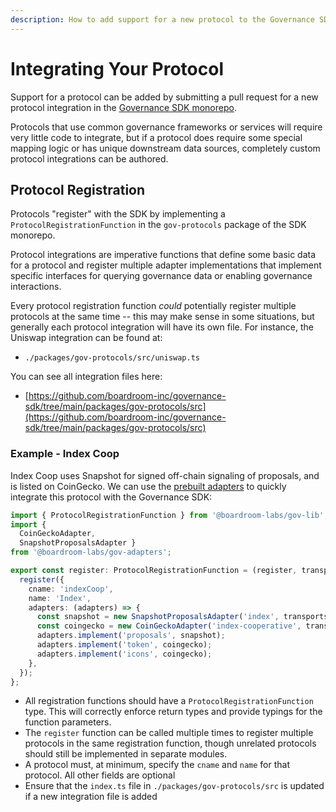 ```yaml
---
description: How to add support for a new protocol to the Governance SDK.
---
```


# Integrating Your Protocol

Support for a protocol can be added by submitting a pull request for a new protocol integration in the [Governance SDK monorepo](https://github.com/boardroom-inc/governance-sdk).

Protocols that use common governance frameworks or services will require very little code to integrate, but if a protocol does require some special mapping logic or has unique downstream data sources, completely custom protocol integrations can be authored.

## Protocol Registration

Protocols "register" with the SDK by implementing a `ProtocolRegistrationFunction` in the `gov-protocols` package of the SDK monorepo.

Protocol integrations are imperative functions that define some basic data for a protocol and register multiple adapter implementations that implement specific interfaces for querying governance data or enabling governance interactions.

Every protocol registration function _could_ potentially register multiple protocols at the same time -- this may make sense in some situations, but generally each protocol integration will have its own file. For instance, the Uniswap integration can be found at:

* `./packages/gov-protocols/src/uniswap.ts`

You can see all integration files here:

* [https://github.com/boardroom-inc/governance-sdk/tree/main/packages/gov-protocols/src](https://github.com/boardroom-inc/governance-sdk/tree/main/packages/gov-protocols/src)

### Example - Index Coop

Index Coop uses Snapshot for signed off-chain signaling of proposals, and is listed on CoinGecko. We can use the [prebuilt adapters](governance-frameworks/) to quickly integrate this protocol with the Governance SDK:

```typescript
import { ProtocolRegistrationFunction } from '@boardroom-labs/gov-lib';
import {
  CoinGeckoAdapter,
  SnapshotProposalsAdapter }
from '@boardroom-labs/gov-adapters';

export const register: ProtocolRegistrationFunction = (register, transports) => {
  register({
    cname: 'indexCoop',
    name: 'Index',
    adapters: (adapters) => {
      const snapshot = new SnapshotProposalsAdapter('index', transports);
      const coingecko = new CoinGeckoAdapter('index-cooperative', transports);
      adapters.implement('proposals', snapshot);
      adapters.implement('token', coingecko);
      adapters.implement('icons', coingecko);
    },
  });
};
```

* All registration functions should have a `ProtocolRegistrationFunction` type. This will correctly enforce return types and provide typings for the function parameters.
* The `register` function can be called multiple times to register multiple protocols in the same registration function, though unrelated protocols should still be implemented in separate modules.
* A protocol must, at minimum, specify the `cname` and `name` for that protocol. All other fields are optional
* Ensure that the `index.ts` file in `./packages/gov-protocols/src` is updated if a new integration file is added

